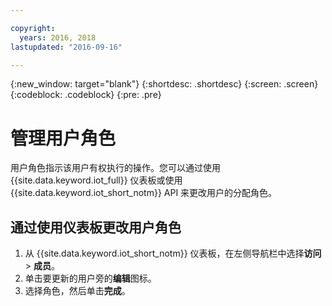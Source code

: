 ```yaml
---

copyright:
  years: 2016, 2018
lastupdated: "2016-09-16"

---
```


{:new_window: target="blank"}
{:shortdesc: .shortdesc}
{:screen: .screen}
{:codeblock: .codeblock}
{:pre: .pre}

# 管理用户角色

用户角色指示该用户有权执行的操作。您可以通过使用 {{site.data.keyword.iot_full}} 仪表板或使用 {{site.data.keyword.iot_short_notm}} API 来更改用户的分配角色。

## 通过使用仪表板更改用户角色

1. 从 {{site.data.keyword.iot_short_notm}} 仪表板，在左侧导航栏中选择**访问** > **成员**。
2. 单击要更新的用户旁的**编辑**图标。
3. 选择角色，然后单击**完成**。

<!--
## Changing a user role by using the API

For information on using the API to change a user role, see the [{{site.data.keyword.iot_short_notm}} API documentation](https://docs.internetofthings.ibmcloud.com/swagger/v0002.html).
-->
